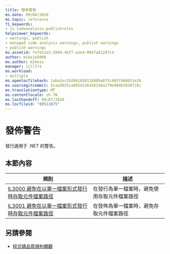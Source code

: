 ```yaml
---
title: 發佈警告
ms.date: 09/04/2020
ms.topic: reference
f1_keywords:
- vs.codeanalysis.publishrules
helpviewer_keywords:
- warnings, publish
- managed code analysis warnings, publish warnings
- publish warnings
ms.assetid: fe7dc2a3-289d-4bf7-a1e4-0947a81287c4
author: mikejo5000
ms.author: mikejo
manager: jillfra
ms.workload:
- multiple
ms.openlocfilehash: 1aba2ec32d961858116889a075c683f9b8031e26
ms.sourcegitcommit: 5caad925ca0b5d136416144a279e984836d8f28c
ms.translationtype: MT
ms.contentlocale: zh-TW
ms.lasthandoff: 09/07/2020
ms.locfileid: "89511075"
---
```

# <a name="publish-warnings"></a>發佈警告

發行適用于 .NET 的警告。

## <a name="in-this-section"></a>本節內容

|規則|描述|
|----------|-----------------|
|[IL3000 避免在以單一檔案形式發行時存取元件檔案路徑](../code-quality/il3000.md)|在發行為單一檔案時，避免使用存取元件檔案路徑|
|[IL3001 避免在以單一檔案形式發行時存取元件檔案路徑](../code-quality/il3001.md)|在發佈為單一檔案時，避免存取元件檔案路徑|

## <a name="see-also"></a>另請參閱

- [程式碼品質規則概觀](code-analysis-warnings-for-managed-code-by-checkid.md)